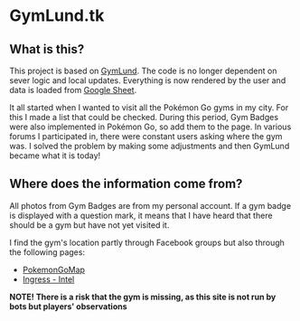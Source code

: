 # GymLund.tk
## What is this?
This project is based on [GymLund](https://github.com/teddykladdkak/GymLund). The code is no longer dependent on sever logic and local updates. Everything is now rendered by the user and data is loaded from [Google Sheet](https://docs.google.com/spreadsheets/d/1BWtH6cBOzcdUlIywS7DqZcROSsQoC5F9p2NMYUhgFys/edit?usp=sharing).

It all started when I wanted to visit all the Pokémon Go gyms in my city. For this I made a list that could be checked. During this period, Gym Badges were also implemented in Pokémon Go, so add them to the page. In various forums I participated in, there were constant users asking where the gym was. I solved the problem by making some adjustments and then GymLund became what it is today!

## Where does the information come from?
All photos from Gym Badges are from my personal account. If a gym badge is displayed with a question mark, it means that I have heard that there should be a gym but have not yet visited it.

I find the gym's location partly through Facebook groups but also through the following pages:
* [PokemonGoMap](https://www.pokemongomap.info/)
* [Ingress - Intel](https://www.ingress.com/intel)

**NOTE! There is a risk that the gym is missing, as this site is not run by bots but players' observations**